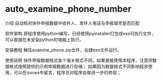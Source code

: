 # auto_examine_phone_number
介绍
自动核对快件申报数据中收件人、发件人电话与申报城市是否匹配

软件架构
原程序使用python编写，已经使用pyinstaller打包成exe可执行文件，可以直接在未安装python的电脑上执行。

安装教程
解压examine_phone.zip文件，右键exe文件运行。

使用说明
快件申报数据格式各个海关格式不同，如果直接使用本程序，注意将数据格式按照提供的示例申报数据进行存储；
如果因为数据格式不同影响程序使用，可以在issues中留言，程序员对程序会做进一步的修改；
